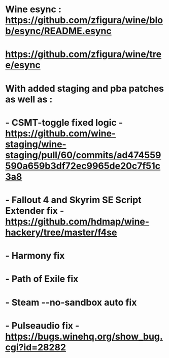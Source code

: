 # Wine esync : https://github.com/zfigura/wine/blob/esync/README.esync
# 
# https://github.com/zfigura/wine/tree/esync
# 
# With added staging and pba patches as well as :
# - CSMT-toggle fixed logic - https://github.com/wine-staging/wine-staging/pull/60/commits/ad474559590a659b3df72ec9965de20c7f51c3a8
# - Fallout 4 and Skyrim SE Script Extender fix - https://github.com/hdmap/wine-hackery/tree/master/f4se
# - Harmony fix
# - Path of Exile fix
# - Steam --no-sandbox auto fix
# - Pulseaudio fix - https://bugs.winehq.org/show_bug.cgi?id=28282

